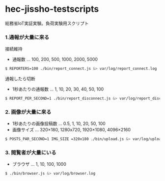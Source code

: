 # hec-jissho-testscripts
総務省IoT実証実験。負荷実験用スクリプト

### 1.通報が大量に来る

接続維持

+ 通報数 ... 100, 200, 500, 1000, 2000, 5000

```sh
$ REPORTERS=100 ./bin/report_connect.js &> var/log/report_connect.log
```

通報したら切断

+ 1秒あたりの通報数 ... 1, 10, 20, 30, 40, 50, 100

```sh
$ REPORT_PER_SECOND=1 ./bin/report_disconnect.js &> var/log/report_disconnect.log
```

### 2. 画像が大量に来る

+ 1秒あたりの画像投稿数 ... 0.5, 1, 10, 20, 50, 100
+ 画像サイズ ... 320×180, 1280x720, 1920×1080, 4096×2160

```sh
$ POSTS_PAR_SECOND=1 IMG_SIZE =320x180 ./bin/upload.js &> var/log/upload.log
```

### 3. 閲覧者が大量にいる

+ ブラウザ ... 1, 10, 100, 1000

```sh
$ ./bin/browser.js &> var/log/browser.log
```
